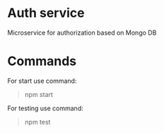 # Auth service

Microservice for authorization based on Mongo DB

# Commands

For start use command:
> npm start

For testing use command:
> npm test